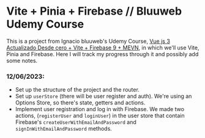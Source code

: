 # Vite + Pinia + Firebase // Bluuweb Udemy Course

This is a project from Ignacio bluuweb's Udemy Course, [Vue js 3 Actualizado Desde cero + Vite + Firebase 9 + MEVN](https://www.udemy.com/course/curso-vue/), in which we'll use Vite, Pinia and Firebase. Here I will track my progress through it and possibly add some notes.

### **12/06/2023:**

- Set up the structure of the project and the router.
- Set up `userStore` (there will be user register and auth). We're using an Options Store, so there's state, getters and actions.
- Implement user registration and log in with Firebase. We made two actions, (`registerUser` and `loginUser`) in the user store that contain Firebase's `createUserWithEmailAndPassword` and `signInWithEmailAndPassword` methods.
